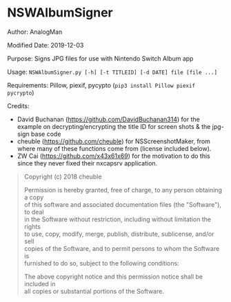 # NSWAlbumSigner

Author: AnalogMan

Modified Date: 2019-12-03

Purpose: Signs JPG files for use with Nintendo Switch Album app

Usage: `NSWAlbumSigner.py [-h] [-t TITLEID] [-d DATE] file [file ...]`

Requirements: Pillow, piexif, pycypto (`pip3 install Pillow piexif pycrypto`)

Credits: 
- David Buchanan (https://github.com/DavidBuchanan314) for the 
    example on decrypting/encrypting the title ID for screen shots & the jpg-sign base code
- cheuble (https://github.com/cheuble) for NSScreenshotMaker, from where many of these functions
    come from (license included below).
- ZW Cai (https://github.com/x43x61x69) for the motivation to do this since they never fixed
    their nxcapsrv application.
    
> Copyright (c) 2018 cheuble
> 
> Permission is hereby granted, free of charge, to any person obtaining a copy  
of this software and associated documentation files (the "Software"), to deal  
in the Software without restriction, including without limitation the rights  
to use, copy, modify, merge, publish, distribute, sublicense, and/or sell  
copies of the Software, and to permit persons to whom the Software is  
furnished to do so, subject to the following conditions:  
> 
> The above copyright notice and this permission notice shall be included in  
all copies or substantial portions of the Software. 
